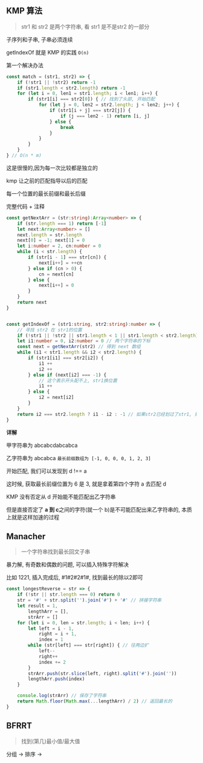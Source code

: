 

## KMP 算法

> str1 和 str2 是两个字符串, 看 str1 是不是str2 的一部分

子序列和子串, 子串必须连续

getIndexOf 就是 KMP 的实践 `O(n)`



第一个解决办法

```js
const match = (str1, str2) => {
    if (!str1 || !str2) return -1
    if (str1.length < str2.length) return -1
    for (let i = 0, len1 = str1.length; i < len1; i++) {
        if (str1[i] === str2[0]) { // 找到了头部, 开始匹配
            for (let j = 0, len2 = str2.length; j < len2; j++) {
                if (str1[i + j] === str2[j]) {
                    if (j === len2 - 1) return [i, j]
                } else {
                    break
                }
            }
        }
    }
} // O(n * m)
```

这是很慢的,因为每一次比较都是独立的

kmp 让之前的匹配指导以后的匹配

每一个位置的最长前缀和最长后缀

完整代码 + 注释

```typescript
const getNextArr = (str:string):Array<number> => {
    if (str.length === 1) return [-1]
    let next:Array<number> = []
    next.length = str.length
    next[0] = -1; next[1] = 0
    let i:number = 2, cn:number = 0
    while (i < str.length) {
        if (str[i - 1] === str[cn]) {
            next[i++] = ++cn
        } else if (cn > 0) {
            cn = next[cn]
        } else {
            next[i++] = 0
        }
    }
    return next
}


const getIndexOf = (str1:string, str2:string):number => {
    // 寻找 str2 在 str1的位置
    if (!str1 || !str2 || str1.length < 1 || str1.length < str2.length) return -1
    let i1:number = 0, i2:number = 0 // 两个字符串的下标
    const next = getNextArr(str2) // 得到 next 数组
    while (i1 < str1.length && i2 < str2.length) {
        if (str1[i1] === str2[i2]) {
            i1 ++
            i2 ++
        } else if (next[i2] === -1) {
            // 这个表示开头配不上, str1换位置
            i1 ++
        } else {
            i2 = next[i2]
        }
    }
    return i2 === str2.length ? i1 - i2 : -1 // 如果str2已经划过了str1, 则表示匹配成功
}
```

**详解**

甲字符串为 abcabcdabcabca

乙字符串为 abcabca `最长前缀数组为 [-1, 0, 0, 0, 1, 2, 3]`

开始匹配, 我们可以发现到 d !== a

这时候, 获取最长前缀位置为 6 是 3, 就是拿着第四个字符 a 去匹配 d

KMP 没有否定从 d 开始能不能匹配出乙字符串

但是直接否定了 **a 到 c**之间的字符(就一个 b)是不可能匹配出来乙字符串的, 本质上就是这样加速的过程

## Manacher

> 一个字符串找到最长回文子串

暴力解, 有奇数和偶数的问题, 可以插入特殊字符解决

比如 1221,  插入完成后, #1#2#2#1#, 找到最长的除以2即可

```js
const longestReverse = str => {
    if (!str || str.length === 0) return 0
    str = '#' + str.split('').join('#') + '#' // 拼接字符串
    let result = 1,
        lengthArr = [],
        strArr = []
    for (let i = 0, len = str.length; i < len; i++) {
        let left = i - 1,
            right = i + 1,
            index = 1
        while (str[left] === str[right]) { // 往两边扩
            left--
            right++
            index += 2
        }
        strArr.push(str.slice(left, right).split('#').join(''))
        lengthArr.push(index)
    }

    console.log(strArr) // 保存了字符串
    return Math.floor(Math.max(...lengthArr) / 2) // 返回最长的
}
```



## BFRRT

> 找到(第几)最小值/最大值

分组 -> 排序 -> 